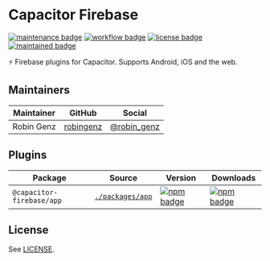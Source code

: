# Capacitor Firebase

[![maintenance badge](https://img.shields.io/maintenance/yes/2022?style=flat-square)](https://github.com/robingenz/capacitor-firebase)
[![workflow badge](https://img.shields.io/github/workflow/status/robingenz/capacitor-firebase/CI/main?style=flat-square)](https://github.com/robingenz/capacitor-firebase/actions/workflows/ci.yml)
[![license badge](https://img.shields.io/github/license/robingenz/capacitor-firebase?style=flat-square)](https://github.com/robingenz/capacitor-firebase)
[![maintained badge](https://img.shields.io/badge/maintained%20with-turborepo-%237f6ab2?style=flat-square)](https://turborepo.org/)

⚡️ Firebase plugins for Capacitor. Supports Android, iOS and the web.

## Maintainers

| Maintainer | GitHub                                    | Social                                        |
| ---------- | ----------------------------------------- | --------------------------------------------- |
| Robin Genz | [robingenz](https://github.com/robingenz) | [@robin_genz](https://twitter.com/robin_genz) |

## Plugins

| Package                   | Source                             | Version                                                                                                                                       | Downloads                                                                                                                                     |
| ------------------------- | ---------------------------------- | --------------------------------------------------------------------------------------------------------------------------------------------- | --------------------------------------------------------------------------------------------------------------------------------------------- |
| `@capacitor-firebase/app` | [`./packages/app`](./packages/app) | [![npm badge](https://img.shields.io/npm/v/@capacitor-firebase/app?style=flat-square)](https://www.npmjs.com/package/@capacitor-firebase/app) | [![npm badge](https://img.shields.io/npm/v/@capacitor-firebase/app?style=flat-square)](https://www.npmjs.com/package/@capacitor-firebase/app) |

## License

See [LICENSE](./LICENSE).
